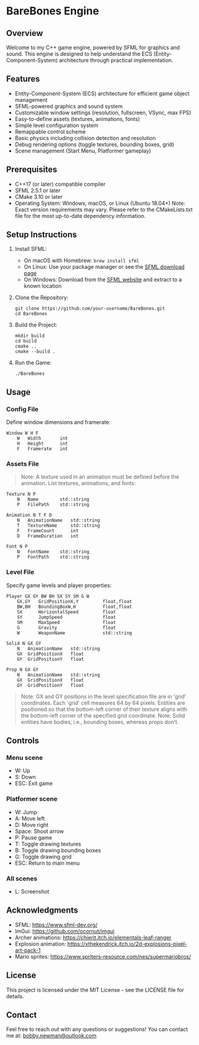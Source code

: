
# BareBones Engine

## Overview
Welcome to my C++ game engine, powered by SFML for graphics and sound. This engine is designed to help understand the ECS (Entity-Component-System) architecture through practical implementation.

## Features
- Entity-Component-System (ECS) architecture for efficient game object management
- SFML-powered graphics and sound system
- Customizable window settings (resolution, fullscreen, VSync, max FPS)
- Easy-to-define assets (textures, animations, fonts)
- Simple level configuration system
- Remappable control scheme
- Basic physics including collision detection and resolution
- Debug rendering options (toggle textures, bounding boxes, grid)
- Scene management (Start Menu, Platformer gameplay)

## Prerequisites
- C++17 (or later) compatible compiler
- SFML 2.5.1 or later
- CMake 3.10 or later
- Operating System: Windows, macOS, or Linux (Ubuntu 18.04+)
Note: Exact version requirements may vary. Please refer to the CMakeLists.txt file for the most up-to-date dependency information.

## Setup Instructions
1. Install SFML:
   - On macOS with Homebrew: `brew install sfml`
   - On Linux: Use your package manager or see the [SFML download page](https://www.sfml-dev.org/download.php)
   - On Windows: Download from the [SFML website](https://www.sfml-dev.org/download.php) and extract to a known location

2. Clone the Repository:
   ```
   git clone https://github.com/your-username/BareBones.git
   cd BareBones
   ```

3. Build the Project:
   ```
   mkdir build
   cd build
   cmake ..
   cmake --build .
   ```

4. Run the Game:
   ```
   ./BareBones
   ```

## Usage
### Config File
Define window dimensions and framerate:
```
Window W H F
    W   Width       int
    H   Height      int
    F   Framerate   int
```

### Assets File
> Note: A texture used in an animation must be defined before the animation.
List textures, animations, and fonts:
```
Texture N P
    N   Name        std::string
    P   FilePath    std::string

Animation N T F D
    N   AnimationName   std::string
    T   TextureName     std::string
    F   FrameCount      int
    D   FrameDuration   int

Font N P
    N   FontName    std::string
    P   FontPath    std::string
```


### Level File
Specify game levels and player properties:
```
Player GX GY BW BH SX SY SM G W
    GX,GY   GridPositionX,Y         float,float
    BW,BH   BoundingBoxW,H          float,float
    SX      HorizontalSpeed         float
    SY      JumpSpeed               float
    SM      MaxSpeed                float
    G       Gravity                 float
    W       WeaponName              std::string

Solid N GX GY
    N   AnimationName   std::string
    GX  GridPositionX   float
    GY  GridPositionY   float

Prop N GX GY
    N   AnimationName   std::string
    GX  GridPositionX   float
    GY  GridPositionY   float
```
> Note: GX and GY positions in the level specification file are in 'grid' coordinates. Each 'grid' cell measures 64 by 64 pixels. Entities are positioned so that the bottom-left corner of their texture aligns with the bottom-left corner of the specified grid coordinate.
> Note: Solid entities have bodies, i.e., bounding boxes, whereas props don't.

## Controls
### Menu scene
- W: Up
- S: Down
- ESC: Exit game

### Platformer scene
- W: Jump
- A: Move left
- D: Move right
- Space: Shoot arrow
- P: Pause game
- T: Toggle drawing textures
- B: Toggle drawing bounding boxes
- G: Toggle drawing grid
- ESC: Return to main menu

### All scenes
- L: Screenshot

## Acknowledgments
- SFML: https://www.sfml-dev.org/
- ImGui: https://github.com/ocornut/imgui
- Archer animations: https://chierit.itch.io/elementals-leaf-ranger
- Explosion animation: https://xthekendrick.itch.io/2d-explosions-pixel-art-pack-1
- Mario sprites: https://www.spriters-resource.com/nes/supermariobros/

## License
This project is licensed under the MIT License - see the LICENSE file for details.

## Contact
Feel free to reach out with any questions or suggestions! You can contact me at: bobby.newman@outlook.com